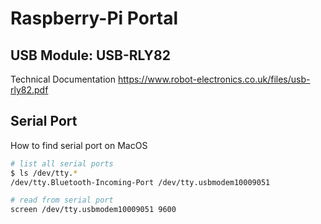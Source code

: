 # Raspberry-Pi Portal

## USB Module: USB-RLY82

Technical Documentation
https://www.robot-electronics.co.uk/files/usb-rly82.pdf


## Serial Port

How to find serial port on MacOS

```bash
# list all serial ports 
$ ls /dev/tty.*
/dev/tty.Bluetooth-Incoming-Port /dev/tty.usbmodem10009051

# read from serial port 
screen /dev/tty.usbmodem10009051 9600
```
